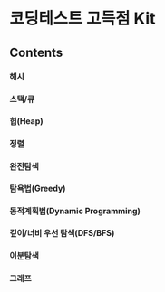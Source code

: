 코딩테스트 고득점 Kit
=================

## Contents
#### 해시
#### 스택/큐
#### 힙(Heap)
#### 정렬
#### 완전탐색
#### 탐욕법(Greedy)
#### 동적계획법(Dynamic Programming)
#### 깊이/너비 우선 탐색(DFS/BFS)
#### 이분탐색
#### 그래프



